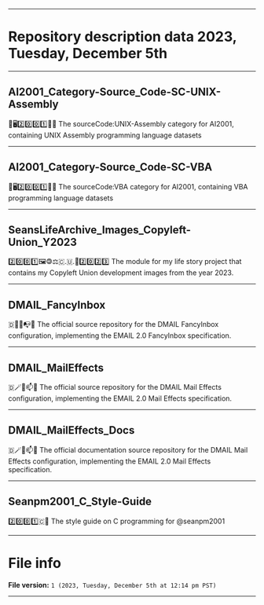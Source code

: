 
***

# Repository description data 2023, Tuesday, December 5th

---

## AI2001_Category-Source_Code-SC-UNIX-Assembly

🧠️🖥️2️⃣️0️⃣️0️⃣️1️⃣️💾️📜️ The sourceCode:UNIX-Assembly category for AI2001, containing UNIX Assembly programming language datasets

---

## AI2001_Category-Source_Code-SC-VBA

🧠️🖥️2️⃣️0️⃣️0️⃣️1️⃣️💾️📜️ The sourceCode:VBA category for AI2001, containing VBA programming language datasets

---

## SeansLifeArchive_Images_Copyleft-Union_Y2023

2️⃣️0️⃣️0️⃣️1️⃣️🖼️🄯⚖️🇨.🇺.🟰2️⃣️0️⃣️2️⃣️3️⃣️ The module for my life story project that contains my Copyleft Union development images from the year 2023.

---

## DMAIL_FancyInbox

🇩🎇️📧️📭️💾️ The official source repository for the DMAIL FancyInbox configuration, implementing the EMAIL 2.0 FancyInbox specification.

---

## DMAIL_MailEffects

🇩🪄️📧️📫️💾️ The official source repository for the DMAIL Mail Effects configuration, implementing the EMAIL 2.0 Mail Effects specification.

---

## DMAIL_MailEffects_Docs

🇩🪄️📧️📫️📖️ The official documentation source repository for the DMAIL Mail Effects configuration, implementing the EMAIL 2.0 Mail Effects specification.

---

## Seanpm2001_C_Style-Guide

2️⃣️0️⃣️0️⃣️1️⃣️🇨📔️ The style guide on C programming for @seanpm2001

***

# File info

**File version:** `1 (2023, Tuesday, December 5th at 12:14 pm PST)`

***

